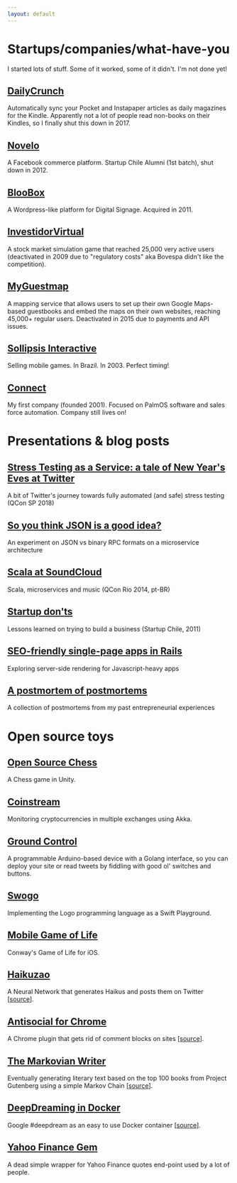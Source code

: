 ```yaml
---
layout: default
---
```


# Startups/companies/what-have-you

I started lots of stuff. Some of it worked, some of it didn't. I'm not done yet!

## [DailyCrunch](https://betalist.com/startups/thedailycrunch)
Automatically sync your Pocket and Instapaper articles as daily magazines for the Kindle. Apparently not a lot of people read non-books on their Kindles, so I finally shut this down in 2017.

## [Novelo](http://novelo.com)
A Facebook commerce platform. Startup Chile Alumni (1st batch), shut down in 2012.

## [BlooBox](http://bloobox.com.br)
A Wordpress-like platform for Digital Signage. Acquired in 2011.

## [InvestidorVirtual](http://investidorvirtual.com)
A stock market simulation game that reached 25,000 very active users (deactivated in 2009 due to "regulatory costs" aka Bovespa didn't like the competition).

## [MyGuestmap](http://mapservices.org/myguestmap)
A mapping service that allows users to set up their own Google Maps-based guestbooks and embed the maps on their own websites, reaching 45,000+ regular users. Deactivated in 2015 due to payments and API issues.

## [Sollipsis Interactive](http://sollipsis.com)
Selling mobile games. In Brazil. In 2003. Perfect timing!

## [Connect](http://cnnt.com.br)
My first company (founded 2001). Focused on PalmOS software and sales force automation. Company still lives on!


# Presentations & blog posts

## [Stress Testing as a Service: a tale of New Year's Eves at Twitter](https://www.slideshare.net/herval/stress-testing-at-twitter-a-tale-of-new-year-eves)
A bit of Twitter's journey towards fully automated (and safe) stress testing (QCon SP 2018)

## [So you think JSON is a good idea?](http://www.slideshare.net/herval/so-you-think-json-is)
An experiment on JSON vs binary RPC formats on a microservice architecture

## [Scala at SoundCloud](http://www.slideshare.net/herval/scala-na-soundcloud-qcon)
Scala, microservices and music (QCon Rio 2014, pt-BR)

## [Startup don'ts](http://www.slideshare.net/herval/startup-donts)
Lessons learned on trying to build a business (Startup Chile, 2011)

## [SEO-friendly single-page apps in Rails](http://hervalicio.us/post/50419740610/seo-friendly-single-page-apps-in-rails)
Exploring server-side rendering for Javascript-heavy apps

## [A postmortem of postmortems](http://hervalicio.us/post/33446435432/a-post-mortem-of-post-mortems)
A collection of postmortems from my past entrepreneurial experiences


# Open source toys

## [Open Source Chess](https://github.com/herval/OpenSourceChess)
A Chess game in Unity.

## [Coinstream](https://github.com/herval/coinstream)
Monitoring cryptocurrencies in multiple exchanges using Akka.

## [Ground Control](https://github.com/herval/groundcontrol)
A programmable Arduino-based device with a Golang interface, so you can deploy your site or read tweets by fiddling with good ol' switches and buttons.

## [Swogo](https://github.com/herval/swogo)
Implementing the Logo programming language as a Swift Playground.

## [Mobile Game of Life](https://github.com/herval/game-of-life-ios)
Conway's Game of Life for iOS.

## [Haikuzao](http://twitter.com/haikuzao)
A Neural Network that generates Haikus and posts them on Twitter [[source](https://github.com/herval/creative_machines)].

## [Antisocial for Chrome](https://chrome.google.com/webstore/detail/anti-social-hide-all-the/ngmpaodhbmmkamjlgdajipkanidojngm)
A Chrome plugin that gets rid of comment blocks on sites [[source](https://github.com/herval/antisocial-chrome)].

## [The Markovian Writer](https://twitter.com/markovian_lit)
Eventually generating literary text based on the top 100 books from Project Gutenberg using a simple Markov Chain [[source](https://github.com/herval/markovian_literature)].

## [DeepDreaming in Docker](https://registry.hub.docker.com/u/herval/deepdream/)
Google #deepdream as an easy to use Docker container [[source](https://github.com/herval/deepdream-docker)].

## [Yahoo Finance Gem](https://github.com/herval/yahoo-finance)
A dead simple wrapper for Yahoo Finance quotes end-point used by a lot of people.